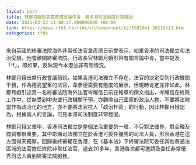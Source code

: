 ```yaml
---
layout: post
title: 林鄭月娥形容韋彥德言論中肯　稱本港司法制度非常穩固
date: 2021-03-23 11:00:27.000000000 +08:00
link: https://news.rthk.hk/rthk/ch/component/k2/1582041-20210323.htm
categories: rthk
---
```


來自英國的終審法院海外非常任法官韋彥德日前曾表示，如果香港的司法獨立和法治受損，他會離開終審法院。行政長官林鄭月娥形容有關言論中肯，當中提及「If」，即如果，反映現今本港並非有關情況。

林鄭月娥出席行政會議前說，如果香港司法獨立不存在，法官的決定受到行政機關干預，作為德高望重的法官，韋彥德需要有態度的展示，但現時肯定並非如此。林鄭月娥引述另一名終審法院海外法官岑耀信日前在報章的撰文指出，岑耀信在終院工作中，從無受到中央或行政機關干預，亦勸喻自己國家的政治人物，不要將法院當作為政治化的地方，亦不要將法官拉入「政治杯葛」的行動，因此林鄭月娥認為，根據兩人的言論，可見本港司法制度非常穩固。

林鄭月娥又重申，香港司法獨立是整個法治重要的一環，不只對法律界，對金融及商貿都很重要，其中彰顯司法獨立在於香港可委任優秀的司法人員，形容香港在這方面得天獨厚，回歸後終審權在香港，在《基本法》下終審法院可委任其他普通法區域的法官擔任終院非常任法官，過去20多年，香港每次都可邀請及委任非常優秀司法人員到終審法院服務。
